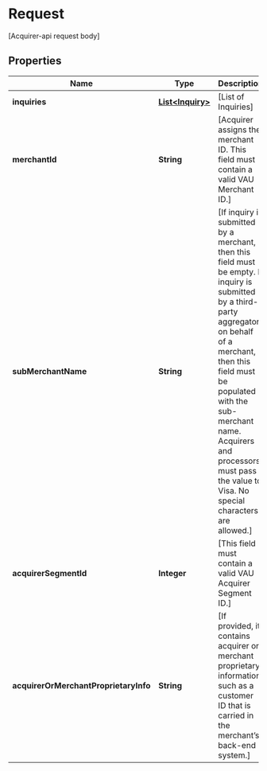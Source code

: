 

# Request

[Acquirer-api request body]

## Properties

| Name | Type | Description | Notes |
|------------ | ------------- | ------------- | -------------|
|**inquiries** | [**List&lt;Inquiry&gt;**](Inquiry.md) | [List of Inquiries] |  |
|**merchantId** | **String** | [Acquirer assigns the merchant ID. This field must contain a valid VAU Merchant ID.] |  |
|**subMerchantName** | **String** | [If inquiry is submitted by a merchant, then this field must be empty. If inquiry is submitted by a third-party aggregator on behalf of a merchant, then this field must be populated with the sub-merchant name. Acquirers and processors must pass the value to Visa. No special characters are allowed.] |  [optional] |
|**acquirerSegmentId** | **Integer** | [This field must contain a valid VAU Acquirer Segment ID.] |  |
|**acquirerOrMerchantProprietaryInfo** | **String** | [If provided, it contains acquirer or merchant proprietary information such as a customer ID that is carried in the merchant’s back-end system.] |  [optional] |



